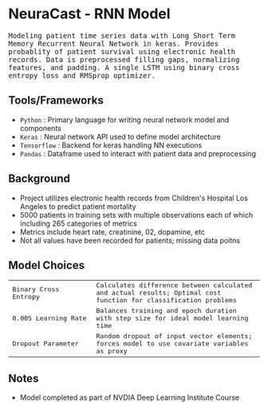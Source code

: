 # NeuraCast - RNN Model

<samp>Modeling patient time series data with Long Short Term Memory Recurrent Neural Network in keras. Provides probablity of patient survival using electronic health records. Data is preprocessed filling gaps, normalizing features, and padding. A single LSTM using binary cross entropy loss and RMSprop optimizer.</samp>

## Tools/Frameworks

- `Python` : Primary language for writing neural network model and components
- `Keras` : Neural network API used to define model architecture
- `Tensorflow` : Backend for keras handling NN executions
- `Pandas` : Dataframe used to interact with patient data and preprocessing

## Background
- Project utilizes electronic health records from Children's Hospital Los Angeles to predict patient mortality
- 5000 patients in training sets with multiple observations each of which including 265 categories of metrics
- Metrics include heart rate, creatinine, 02, dopamine, etc
- Not all values have been recorded for patients; missing data poitns

## Model Choices

<table>
  <tr>
    <td width="33%"">
    <samp>Binary Cross Entropy</samp>
    </td>
    <td width="66%">
    <samp>Calculates difference between calculated and actual results; Optimal cost function for classification problems</samp>
    </td>
  </tr>
  <tr>
    <td width="33%"">
    <samp>0.005 Learning Rate</samp>
    </td>
    <td width="66%">
    <samp>Balances training and epoch duration with step size for ideal model learning time</samp>
    </td>
  </tr>
  <tr>
    <td width="33%"">
    <samp>Dropout Parameter</samp>
    </td>
    <td width="66%">
    <samp>Random dropout of input vector elements; forces model to use covariate variables as proxy</samp>
    </td>
  </tr>
</table>

## Notes
- Model completed as part of NVDIA Deep Learning Institute Course
